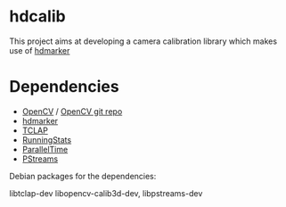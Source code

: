 # hdcalib

This project aims at developing a camera calibration library which makes use of [hdmarker](https://github.com/hendrikschilling/hdmarker)

# Dependencies

- [OpenCV](https://opencv.org/) / [OpenCV git repo](https://github.com/opencv/opencv)
- [hdmarker](https://github.com/hendrikschilling/hdmarker)
- [TCLAP](http://tclap.sourceforge.net/)
- [RunningStats](https://github.com/abrock/RunningStats)
- [ParallelTime](https://github.com/abrock/paralleltime)
- [PStreams](http://pstreams.sourceforge.net/)

Debian packages for the dependencies:

libtclap-dev libopencv-calib3d-dev, libpstreams-dev


